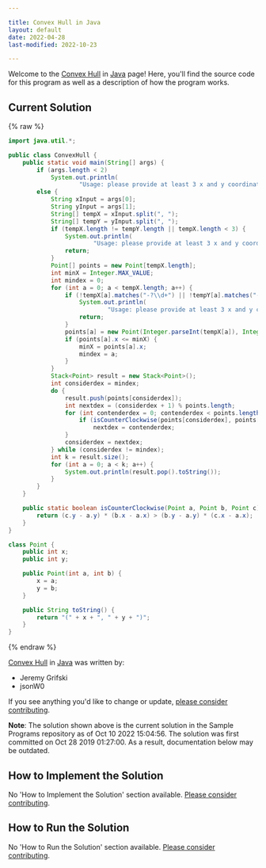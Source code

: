 ```yaml
---

title: Convex Hull in Java
layout: default
date: 2022-04-28
last-modified: 2022-10-23

---
```


Welcome to the [Convex Hull](https://sampleprograms.io/projects/convex-hull) in [Java](https://sampleprograms.io/languages/java) page! Here, you'll find the source code for this program as well as a description of how the program works.

## Current Solution

{% raw %}

```java
import java.util.*;

public class ConvexHull {
    public static void main(String[] args) {
        if (args.length < 2)
            System.out.println(
                    "Usage: please provide at least 3 x and y coordinates as separate lists (e.g. \"100, 440, 210\")");
        else {
            String xInput = args[0];
            String yInput = args[1];
            String[] tempX = xInput.split(", ");
            String[] tempY = yInput.split(", ");
            if (tempX.length != tempY.length || tempX.length < 3) {
                System.out.println(
                        "Usage: please provide at least 3 x and y coordinates as separate lists (e.g. \"100, 440, 210\")");
                return;
            }
            Point[] points = new Point[tempX.length];
            int minX = Integer.MAX_VALUE;
            int mindex = 0;
            for (int a = 0; a < tempX.length; a++) {
                if (!tempX[a].matches("-?\\d+") || !tempY[a].matches("-?\\d+")) {
                    System.out.println(
                            "Usage: please provide at least 3 x and y coordinates as separate lists (e.g. \"100, 440, 210\")");
                    return;
                }
                points[a] = new Point(Integer.parseInt(tempX[a]), Integer.parseInt(tempY[a]));
                if (points[a].x <= minX) {
                    minX = points[a].x;
                    mindex = a;
                }
            }
            Stack<Point> result = new Stack<Point>();
            int considerdex = mindex;
            do {
                result.push(points[considerdex]);
                int nextdex = (considerdex + 1) % points.length;
                for (int contenderdex = 0; contenderdex < points.length; contenderdex++) {
                    if (isCounterClockwise(points[considerdex], points[nextdex], points[contenderdex]))
                        nextdex = contenderdex;
                }
                considerdex = nextdex;
            } while (considerdex != mindex);
            int k = result.size();
            for (int a = 0; a < k; a++) {
                System.out.println(result.pop().toString());
            }
        }
    }

    public static boolean isCounterClockwise(Point a, Point b, Point c) {
        return (c.y - a.y) * (b.x - a.x) > (b.y - a.y) * (c.x - a.x);
    }
}

class Point {
    public int x;
    public int y;

    public Point(int a, int b) {
        x = a;
        y = b;
    }

    public String toString() {
        return "(" + x + ", " + y + ")";
    }
}
```

{% endraw %}

[Convex Hull](https://sampleprograms.io/projects/convex-hull) in [Java](https://sampleprograms.io/languages/java) was written by:

- Jeremy Grifski
- jsonW0

If you see anything you'd like to change or update, [please consider contributing](https://github.com/TheRenegadeCoder/sample-programs).

**Note**: The solution shown above is the current solution in the Sample Programs repository as of Oct 10 2022 15:04:56. The solution was first committed on Oct 28 2019 01:27:00. As a result, documentation below may be outdated.

## How to Implement the Solution

No 'How to Implement the Solution' section available. [Please consider contributing](https://github.com/TheRenegadeCoder/sample-programs-website).

## How to Run the Solution

No 'How to Run the Solution' section available. [Please consider contributing](https://github.com/TheRenegadeCoder/sample-programs-website).